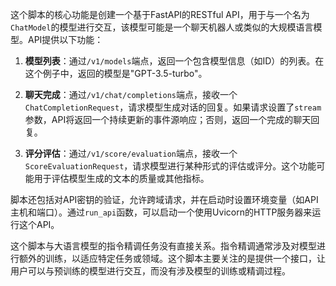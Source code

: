 这个脚本的核心功能是创建一个基于FastAPI的RESTful API，用于与一个名为`ChatModel`的模型进行交互，该模型可能是一个聊天机器人或类似的大规模语言模型。API提供以下功能：

1. **模型列表**：通过`/v1/models`端点，返回一个包含模型信息（如ID）的列表。在这个例子中，返回的模型是"GPT-3.5-turbo"。

2. **聊天完成**：通过`/v1/chat/completions`端点，接收一个`ChatCompletionRequest`，请求模型生成对话的回复。如果请求设置了`stream`参数，API将返回一个持续更新的事件源响应；否则，返回一个完成的聊天回复。

3. **评分评估**：通过`/v1/score/evaluation`端点，接收一个`ScoreEvaluationRequest`，请求模型进行某种形式的评估或评分。这个功能可能用于评估模型生成的文本的质量或其他指标。

脚本还包括对API密钥的验证，允许跨域请求，并在启动时设置环境变量（如API主机和端口）。通过`run_api`函数，可以启动一个使用Uvicorn的HTTP服务器来运行这个API。

这个脚本与大语言模型的指令精调任务没有直接关系。指令精调通常涉及对模型进行额外的训练，以适应特定任务或领域。这个脚本主要关注的是提供一个接口，让用户可以与预训练的模型进行交互，而没有涉及模型的训练或精调过程。
